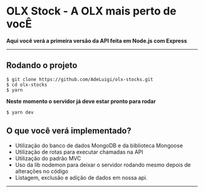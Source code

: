 # OLX Stock - A OLX mais perto de vocÊ
**Aqui você verá a primeira versão da API feita em Node.js com Express**


---
## Rodando o projeto
````git
$ git clone https://github.com/AdeLuigi/olx-stocks.git
$ cd olx-stocks
$ yarn
````

**Neste momento o servidor já deve estar pronto para rodar**
````git
$ yarn dev
````

## O que você verá implementado?
* Utilização do banco de dados MongoDB e da biblioteca Mongoose
* Utilização de rotas para executar chamadas na API
* Utilização do padrão MVC
* Uso da lib nodemon para deixar o servidor rodando mesmo depois de alterações no código
* Listagem, exclusão e adição de dados em nossa api.
---
